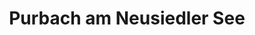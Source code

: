 ---
title: Purbach am Neusiedler See
url: /purbach-am-neusiedler-see/
latitude: 47.911
longitude: 16.696
---